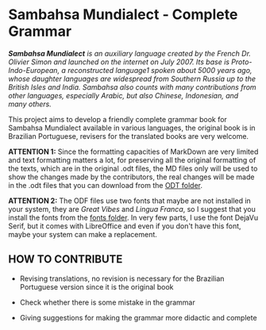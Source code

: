 # Sambahsa Mundialect - Complete Grammar

***Sambahsa Mundialect*** *is an auxiliary language created by the French Dr. Olivier Simon and launched on the internet on July 2007. Its base is Proto-Indo-European, a reconstructed language1 spoken about 5000 years ago, whose daughter languages are widespread from Southern Russia up to the British Isles and India. Sambahsa also counts with many contributions from other languages, especially Arabic, but also Chinese, Indonesian, and many others.*

This project aims to develop a friendly complete grammar book for Sambahsa Mundialect available in various languages, the original book is in Brazilian Portuguese, revisers for the translated books are very welcome.

**ATTENTION 1:** Since the formatting capacities of MarkDown are very limited and text formatting matters a lot, for preserving all the original formatting of the texts, which are in the original .odt files, the MD files only will be used to show the changes made by the contributors, the real changes will be made in the .odt files that you can download from the [ODT folder](https://github.com/hmslima/sambahsacompletegrammar/tree/master/ODT).

**ATTENTION 2:** The ODF files use two fonts that maybe are not installed in your system, they are *Great Vibes* and *Lingua Franca*, so I suggest that you install the fonts from the [fonts folder](https://github.com/hmslima/sambahsacompletegrammar/tree/master/fonts). In very few parts, I use the font DejaVu Serif, but it comes with LibreOffice and even if you don't have this font, maybe your system can make a replacement.

## HOW TO CONTRIBUTE

* Revising translations, no revision is necessary for the Brazilian Portuguese version since it is the original book

* Check whether there is some mistake in the grammar

* Giving suggestions for making the grammar more didactic and complete
